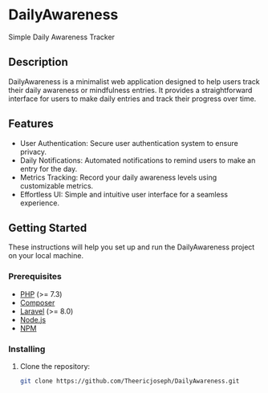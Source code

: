 # DailyAwareness
Simple Daily Awareness Tracker

## Description
DailyAwareness is a minimalist web application designed to help users track their daily awareness or mindfulness entries. It provides a straightforward interface for users to make daily entries and track their progress over time.

## Features
* User Authentication: Secure user authentication system to ensure privacy.
* Daily Notifications: Automated notifications to remind users to make an entry for the day.
* Metrics Tracking: Record your daily awareness levels using customizable metrics.
* Effortless UI: Simple and intuitive user interface for a seamless experience.

## Getting Started

These instructions will help you set up and run the DailyAwareness project on your local machine.

### Prerequisites

- [PHP](https://www.php.net/) (>= 7.3)
- [Composer](https://getcomposer.org/)
- [Laravel](https://laravel.com/) (>= 8.0)
- [Node.js](https://nodejs.org/)
- [NPM](https://www.npmjs.com/)

### Installing

1. Clone the repository:

    ```bash
   git clone https://github.com/Theericjoseph/DailyAwareness.git

